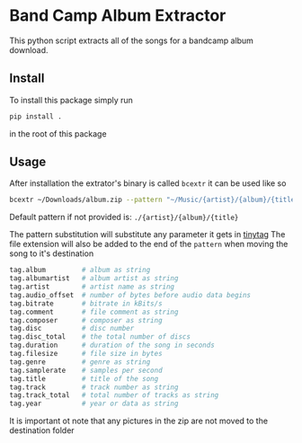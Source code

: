 # Band Camp Album Extractor
This python script extracts all of the songs for a bandcamp album download.

## Install
To install this package simply run
```sh
pip install .
```
in the root of this package

## Usage
After installation the extrator's binary is called `bcextr` it can be used like
so
```sh
bcextr ~/Downloads/album.zip --pattern "~/Music/{artist}/{album}/{title}"
```
Default pattern if not provided is: `./{artist}/{album}/{title}`

The pattern substitution will substitute any parameter it gets in [tinytag](https://github.com/devsnd/tinytag)
The file extension will also be added to the end of the `pattern` when moving
the song to it's destination

```py
tag.album         # album as string
tag.albumartist   # album artist as string
tag.artist        # artist name as string
tag.audio_offset  # number of bytes before audio data begins
tag.bitrate       # bitrate in kBits/s
tag.comment       # file comment as string
tag.composer      # composer as string 
tag.disc          # disc number
tag.disc_total    # the total number of discs
tag.duration      # duration of the song in seconds
tag.filesize      # file size in bytes
tag.genre         # genre as string
tag.samplerate    # samples per second
tag.title         # title of the song
tag.track         # track number as string
tag.track_total   # total number of tracks as string
tag.year          # year or data as string
```

It is important ot note that any pictures in the zip are not moved to the 
destination folder

